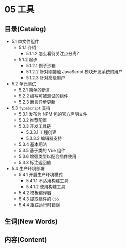 # 05 工具


## 目录(Catalog)
- 5.1 单文件组件
    + 5.1.1 介绍
        + 5.1.1.2 怎么看待关注点分离? 
    + 5.1.2 起步
        + 5.1.2.1 例子沙箱
        + 5.1.2.2 针对刚接触 JavaScript 模块开发系统的用户
        + 5.1.2.3 针对高级用户
- 5.2 单元测试
    + 5.2.1 简单的断言 
    + 5.2.2 编写可被测试的组件
    + 5.2.3 断言异步更新
- 5.3 `TypeScript` 支持
    + 5.3.1 发布为 NPM 包的官方声明文件
    + 5.3.2 推荐配置
    + 5.3.3 开发工具链 
        - 5.3.3.1 工程创建
        - 5.3.3.2 编辑器支持
    + 5.3.4 基本用法
    + 5.3.5 基于类的 Vue 组件
    + 5.3.6 增强类型以配合插件使用
    + 5.3.3 标注返回值
- 5.4 生产环境部署
    + 5.4.1 开启生产环境模式
        - 5.4.1.1 不适用构建工具
        - 5.4.1.2 使用构建工具
    + 5.4.2 模板编译器 
    + 5.4.3 提取组件的 `CSS`
    + 5.4.4 跟踪运行时错误


## 生词(New Words)



## 内容(Content)